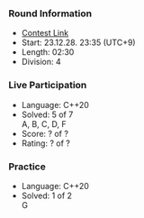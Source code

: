 ### Round Information
- [Contest Link](https://codeforces.com/contest/1915)
- Start: 23.12.28. 23:35 (UTC+9)
- Length: 02:30
- Division: 4

### Live Participation
- Language: C++20
- Solved: 5 of 7 \
    A, B, C, D, F
- Score: ? of ?
- Rating: ? of ?

### Practice
- Language: C++20
- Solved: 1 of 2 \
    G
